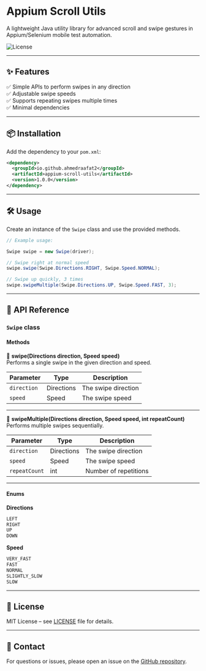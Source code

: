 # Appium Scroll Utils

A lightweight Java utility library for advanced scroll and swipe gestures in Appium/Selenium mobile test automation.

![License](https://img.shields.io/badge/license-MIT-green)

---

## ✨ Features
✅ Simple APIs to perform swipes in any direction  
✅ Adjustable swipe speeds  
✅ Supports repeating swipes multiple times  
✅ Minimal dependencies

---

## 📦 Installation

Add the dependency to your `pom.xml`:

```xml
<dependency>
  <groupId>io.github.ahmedraafat2</groupId>
  <artifactId>appium-scroll-utils</artifactId>
  <version>1.0.0</version>
</dependency>
```

---

## 🛠️ Usage

Create an instance of the `Swipe` class and use the provided methods.

```java
// Example usage:

Swipe swipe = new Swipe(driver);

// Swipe right at normal speed
swipe.swipe(Swipe.Directions.RIGHT, Swipe.Speed.NORMAL);

// Swipe up quickly, 3 times
swipe.swipeMultiple(Swipe.Directions.UP, Swipe.Speed.FAST, 3);
```

---

## 🧩 API Reference

### `Swipe` class

#### Methods

🔹 **swipe(Directions direction, Speed speed)**  
Performs a single swipe in the given direction and speed.

| Parameter | Type | Description |
|-----------|------|-------------|
| `direction` | Directions | The swipe direction |
| `speed` | Speed | The swipe speed |

---

🔹 **swipeMultiple(Directions direction, Speed speed, int repeatCount)**  
Performs multiple swipes sequentially.

| Parameter | Type | Description |
|-----------|------|-------------|
| `direction` | Directions | The swipe direction |
| `speed` | Speed | The swipe speed |
| `repeatCount` | int | Number of repetitions |

---

#### Enums

**Directions**
```java
LEFT
RIGHT
UP
DOWN
```

**Speed**
```java
VERY_FAST
FAST 
NORMAL
SLIGHTLY_SLOW
SLOW
```

---

## 📝 License
MIT License – see [LICENSE](LICENSE) file for details.

---

## 💬 Contact
For questions or issues, please open an issue on the [GitHub repository](https://github.com/AhmedRaafat2/appium-scroll-utils).
